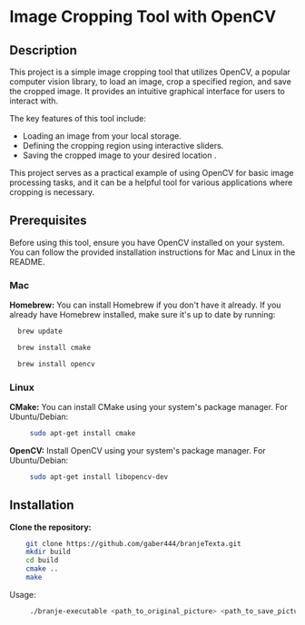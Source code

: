 # Image Cropping Tool with OpenCV

## Description

This project is a simple image cropping tool that utilizes OpenCV, a popular computer vision library, to load an image, crop a specified region, and save the cropped image. It provides an intuitive graphical interface for users to interact with.

The key features of this tool include:
- Loading an image from your local storage.
- Defining the cropping region using interactive sliders.
- Saving the cropped image to your desired location .

This project serves as a practical example of using OpenCV for basic image processing tasks, and it can be a helpful tool for various applications where cropping is necessary.

## Prerequisites

Before using this tool, ensure you have OpenCV installed on your system. You can follow the provided installation instructions for Mac and Linux in the README.

### Mac
**Homebrew:** You can install Homebrew if you don't have it already. If you already have Homebrew installed, make sure it's up to date by running:
```bash
  brew update

  brew install cmake

  brew install opencv
```
### Linux 
**CMake:** You can install CMake using your system's package manager. For Ubuntu/Debian:
```bash
     sudo apt-get install cmake
```
**OpenCV:** Install OpenCV using your system's package manager. For Ubuntu/Debian:
```bash
     sudo apt-get install libopencv-dev
```
## Installation
**Clone the repository:**
```bash
    git clone https://github.com/gaber444/branjeTexta.git
    mkdir build
    cd build
    cmake ..
    make
``` 
Usage: 
```bash
     ./branje-executable <path_to_original_picture> <path_to_save_picture>       
```
